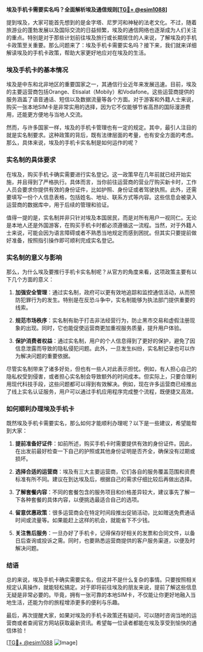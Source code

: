 **埃及手机卡需要实名吗？全面解析埃及通信规则[[TG💪+ @esim1088](https://t.me/s/esim1088)]**

提到埃及，大家可能首先想到的是金字塔、尼罗河和神秘的法老文化。不过，随着旅游业的蓬勃发展以及国际交流的日益频繁，埃及的通信网络也逐渐成为人们关注的重点。特别是对于那些计划前往埃及旅行或长期居住的人来说，了解埃及的手机卡政策至关重要。那么问题来了：埃及手机卡需要实名吗？接下来，我们就来详细解读埃及的手机卡政策，帮助大家更好地应对在埃及的生活。

### 埃及手机卡的基本情况

埃及是中东和北非地区的重要国家之一，其通信行业近年来发展迅速。目前，埃及的主要运营商包括Orange、Etisalat（Mobily）和Vodafone。这些运营商提供的服务涵盖了语音通话、短信以及数据流量等各个方面。对于游客和外籍人士来说，购买一张本地SIM卡是非常实用的选择，因为它不仅能够节省高昂的国际漫游费用，还能更方便地与当地人交流。

然而，与许多国家一样，埃及的手机卡管理也有一定的规定。其中，最引人注目的就是实名制要求。这种政策的背后，既有法律层面的考量，也有安全方面的考虑。那么，具体来说，埃及的手机卡实名制是如何运作的呢？

### 实名制的具体要求

在埃及，购买手机卡确实需要进行实名登记。这一政策早在几年前就已经开始实施，并且得到了严格执行。具体而言，当你前往运营商的营业厅购买新卡时，工作人员会要求你提供有效的身份证件，比如护照、身份证或者驾驶执照。此外，还需要填写一份个人信息表格，包括姓名、地址、联系方式等内容。这些信息会被录入运营商的数据库中，用于后续的管理和验证。

值得一提的是，实名制并非只针对埃及本国居民，而是对所有用户一视同仁。无论是本地人还是外国游客，在购买手机卡时都必须遵循这一流程。当然，对于外籍人士来说，可能会因为语言障碍或者不熟悉当地规定而感到困扰。但其实只要提前做好准备，按照指引操作即可顺利完成实名登记。

### 实名制的意义与影响

那么，为什么埃及要推行手机卡实名制呢？从官方的角度来看，这项政策主要有以下几个方面的意义：

1. **加强安全管理**：通过实名制，政府可以更有效地追踪和监控通信活动，从而预防犯罪行为的发生。特别是在反恐斗争中，实名制能够为执法部门提供重要的线索。
   
2. **规范市场秩序**：实名制有助于打击非法经营行为，防止黑市交易和虚假注册现象的出现。同时，它也能促使运营商更加重视服务质量，提升用户体验。

3. **保护消费者权益**：通过实名制，用户的个人信息得到了更好的保护，避免了因信息泄露而导致的隐私侵犯问题。此外，一旦发生纠纷，实名制记录也可以作为解决问题的重要依据。

尽管实名制带来了诸多好处，但也有一些人对此表示担忧。例如，有人担心自己的隐私权受到侵害，或者担心实名制会导致额外的时间成本。但实际上，只要合理利用现代科技手段，这些问题都可以得到有效解决。例如，现在许多运营商已经推出了线上实名认证服务，用户可以通过手机应用程序完成整个流程，既便捷又高效。

### 如何顺利办理埃及手机卡

既然埃及手机卡需要实名，那么如何才能顺利办理呢？以下是一些建议，希望能帮到大家：

1. **提前准备好证件**：如前所述，购买手机卡时需要提供有效的身份证件。因此，在出发前最好检查一下自己的护照或其他身份证明是否齐全，确保没有过期或损坏。

2. **选择合适的运营商**：埃及有三大主要运营商，它们各自的服务覆盖范围和资费标准有所不同。建议在到达埃及后，根据自己的需求仔细比较后再做出选择。

3. **了解套餐内容**：不同的套餐包含的服务项目和价格差异较大，建议事先了解一下各种套餐的具体内容，以便挑选最适合自己的选项。

4. **留意优惠政策**：很多运营商会在特定时间段推出促销活动，比如赠送免费通话时间或流量等。如果能赶上这样的机会，就能省下不少钱。

5. **关注售后服务**：一旦办好了手机卡，记得保存好相关的发票和合同文件，以备日后查询或投诉之需。同时，也要熟悉运营商提供的客户服务渠道，以便及时解决问题。

### 结语

总的来说，埃及手机卡确实需要实名，但这并不是什么复杂的事情。只要按照相关规定认真操作，就能轻松搞定。对于即将前往埃及的朋友来说，提前了解这些信息无疑是非常必要的。毕竟，拥有一张可靠的本地SIM卡，不仅能让你更好地融入当地生活，还能为你的旅程增添更多的便利与乐趣。

最后，再次提醒大家，如果对埃及的手机卡政策还有疑问，可以随时咨询当地的运营商或者查阅官方网站获取最新资讯。希望每一位读者都能在埃及享受到愉快的通信体验！

[[TG💪+ @esim1088](https://t.me/s/esim1088) ![Image](https://i.postimg.cc/4NQfJmqS/Snipaste-2025-05-13-00-14-12.png)]